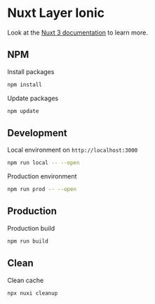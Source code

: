 # Nuxt Layer Ionic

Look at the [Nuxt 3 documentation](https://nuxt.com/docs/getting-started/introduction) to learn more.

## NPM

Install packages

```bash
npm install
```

Update packages
```bash
npm update
```

## Development

Local environment on `http://localhost:3000`

```bash
npm run local -- --open
```

Production environment

```bash
npm run prod -- --open
```

## Production

Production build

```bash
npm run build
```

## Clean

Clean cache

```bash
npx nuxi cleanup
```
